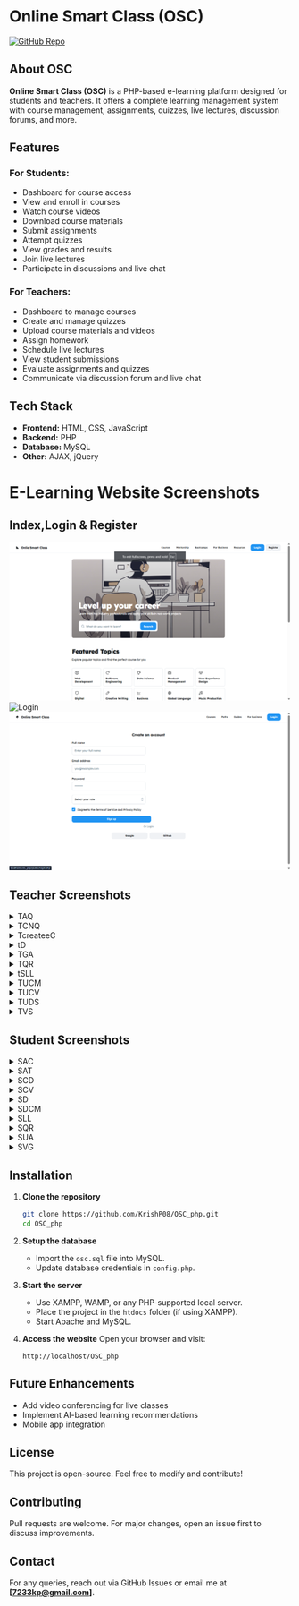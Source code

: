 # Online Smart Class (OSC)

[![GitHub Repo](https://img.shields.io/badge/GitHub-OSC_php-blue?style=flat&logo=github)](https://github.com/KrishP08/OSC_php)

## About OSC
**Online Smart Class (OSC)** is a PHP-based e-learning platform designed for students and teachers. It offers a complete learning management system with course management, assignments, quizzes, live lectures, discussion forums, and more.

## Features
### **For Students:**
- Dashboard for course access
- View and enroll in courses
- Watch course videos
- Download course materials
- Submit assignments
- Attempt quizzes
- View grades and results
- Join live lectures
- Participate in discussions and live chat

### **For Teachers:**
- Dashboard to manage courses
- Create and manage quizzes
- Upload course materials and videos
- Assign homework
- Schedule live lectures
- View student submissions
- Evaluate assignments and quizzes
- Communicate via discussion forum and live chat

## Tech Stack
- **Frontend:** HTML, CSS, JavaScript
- **Backend:** PHP
- **Database:** MySQL
- **Other:** AJAX, jQuery
  
# E-Learning Website Screenshots  

## Index,Login & Register  
![Index](./Screenshort/index.png)  
![Login](./Screenshort/login.pnd)  
![Register](./Screenshort/signup.png)  

## Teacher Screenshots  
<details>
  <summary>TAQ</summary>
  <img src="Screenshort/teacher/TAQ.png" width="600">
</details>

<details>
  <summary>TCNQ</summary>
  <img src="Screenshort/teacher/TCNQ.png" width="600">
</details>

<details>
  <summary>TcreateeC</summary>
  <img src="Screenshort/teacher/TcreateeC.png" width="600">
</details>

<details>
  <summary>tD</summary>
  <img src="Screenshort/teacher/tD.png" width="600">
</details>

<details>
  <summary>TGA</summary>
  <img src="Screenshort/teacher/TGA.png" width="600">
</details>

<details>
  <summary>TQR</summary>
  <img src="Screenshort/teacher/TQR.png" width="600">
</details>

<details>
  <summary>tSLL</summary>
  <img src="Screenshort/teacher/tSLL.png" width="600">
</details>

<details>
  <summary>TUCM</summary>
  <img src="Screenshort/teacher/TUCM.png" width="600">
</details>

<details>
  <summary>TUCV</summary>
  <img src="Screenshort/teacher/TUCV.png" width="600">
</details>

<details>
  <summary>TUDS</summary>
  <img src="Screenshort/teacher/TUDS.png" width="600">
</details>

<details>
  <summary>TVS</summary>
  <img src="Screenshort/teacher/TVS.png" width="600">
</details>

## Student Screenshots  
<details>
  <summary>SAC</summary>
  <img src="Screenshort/student/SAC.png" width="600">
</details>

<details>
  <summary>SAT</summary>
  <img src="Screenshort/student/SAT.png" width="600">
</details>

<details>
  <summary>SCD</summary>
  <img src="Screenshort/student/SCD1.png" width="600">
  <img src="Screenshort/student/SCD2.png" width="600">
</details>

<details>
  <summary>SCV</summary>
  <img src="Screenshort/student/SCV.png" width="600">
</details>

<details>
  <summary>SD</summary>
  <img src="Screenshort/student/SD1.png" width="600">
  <img src="Screenshort/student/SD2.png" width="600">
</details>

<details>
  <summary>SDCM</summary>
  <img src="Screenshort/student/SDCM.png" width="600">
</details>

<details>
  <summary>SLL</summary>
  <img src="Screenshort/student/SLL.png" width="600">
</details>

<details>
  <summary>SQR</summary>
  <img src="Screenshort/student/SQR.png" width="600">
</details>

<details>
  <summary>SUA</summary>
  <img src="Screenshort/student/SUA.png" width="600">
</details>

<details>
  <summary>SVG</summary>
  <img src="Screenshort/student/SVG.png" width="600">
</details>

## Installation
1. **Clone the repository**
   ```bash
   git clone https://github.com/KrishP08/OSC_php.git
   cd OSC_php
   ```
2. **Setup the database**
   - Import the `osc.sql` file into MySQL.
   - Update database credentials in `config.php`.

3. **Start the server**
   - Use XAMPP, WAMP, or any PHP-supported local server.
   - Place the project in the `htdocs` folder (if using XAMPP).
   - Start Apache and MySQL.

4. **Access the website**
   Open your browser and visit:
   ```
   http://localhost/OSC_php
   ```

## Future Enhancements
- Add video conferencing for live classes
- Implement AI-based learning recommendations
- Mobile app integration

## License
This project is open-source. Feel free to modify and contribute!

## Contributing
Pull requests are welcome. For major changes, open an issue first to discuss improvements.

## Contact
For any queries, reach out via GitHub Issues or email me at **[7233kp@gmail.com]**.
